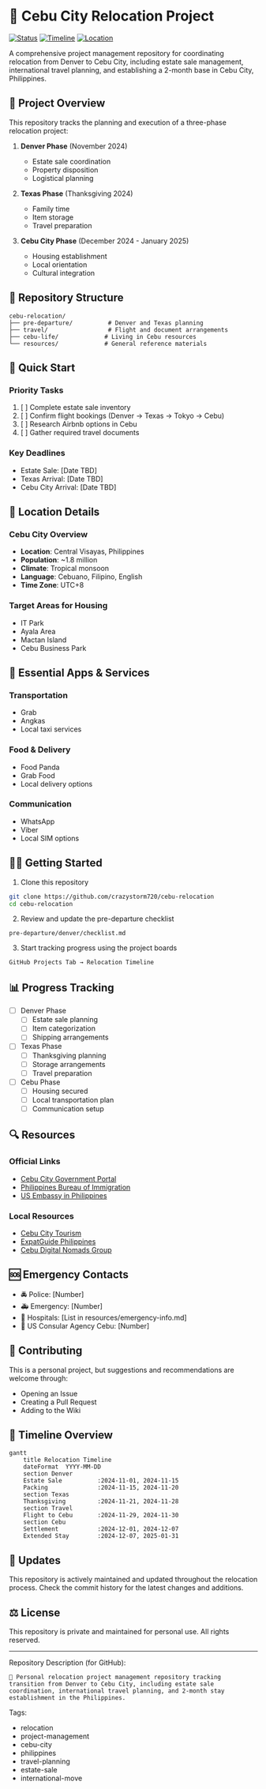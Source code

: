 # 🌴 Cebu City Relocation Project

[![Status](https://img.shields.io/badge/Status-Planning-blue.svg)](/)
[![Timeline](https://img.shields.io/badge/Timeline-Nov%202024--Jan%202025-green.svg)](/)
[![Location](https://img.shields.io/badge/Location-Cebu%20City-orange.svg)](/)

A comprehensive project management repository for coordinating relocation from Denver to Cebu City, including estate sale management, international travel planning, and establishing a 2-month base in Cebu City, Philippines.

## 🎯 Project Overview

This repository tracks the planning and execution of a three-phase relocation project:

1. **Denver Phase** (November 2024)
   - Estate sale coordination
   - Property disposition
   - Logistical planning

2. **Texas Phase** (Thanksgiving 2024)
   - Family time
   - Item storage
   - Travel preparation

3. **Cebu City Phase** (December 2024 - January 2025)
   - Housing establishment
   - Local orientation
   - Cultural integration

## 📁 Repository Structure

```
cebu-relocation/
├── pre-departure/          # Denver and Texas planning
├── travel/                 # Flight and document arrangements
├── cebu-life/             # Living in Cebu resources
└── resources/             # General reference materials
```

## 🚀 Quick Start

### Priority Tasks
1. [ ] Complete estate sale inventory
2. [ ] Confirm flight bookings (Denver → Texas → Tokyo → Cebu)
3. [ ] Research Airbnb options in Cebu
4. [ ] Gather required travel documents

### Key Deadlines
- Estate Sale: [Date TBD]
- Texas Arrival: [Date TBD]
- Cebu City Arrival: [Date TBD]

## 📍 Location Details

### Cebu City Overview
- **Location**: Central Visayas, Philippines
- **Population**: ~1.8 million
- **Climate**: Tropical monsoon
- **Language**: Cebuano, Filipino, English
- **Time Zone**: UTC+8

### Target Areas for Housing
- IT Park
- Ayala Area
- Mactan Island
- Cebu Business Park

## 📱 Essential Apps & Services

### Transportation
- Grab
- Angkas
- Local taxi services

### Food & Delivery
- Food Panda
- Grab Food
- Local delivery options

### Communication
- WhatsApp
- Viber
- Local SIM options

## 🏃‍♂️ Getting Started

1. Clone this repository
```bash
git clone https://github.com/crazystorm720/cebu-relocation
cd cebu-relocation
```

2. Review and update the pre-departure checklist
```
pre-departure/denver/checklist.md
```

3. Start tracking progress using the project boards
```
GitHub Projects Tab → Relocation Timeline
```

## 📊 Progress Tracking

- [ ] Denver Phase
  - [ ] Estate sale planning
  - [ ] Item categorization
  - [ ] Shipping arrangements

- [ ] Texas Phase
  - [ ] Thanksgiving planning
  - [ ] Storage arrangements
  - [ ] Travel preparation

- [ ] Cebu Phase
  - [ ] Housing secured
  - [ ] Local transportation plan
  - [ ] Communication setup

## 🔍 Resources

### Official Links
- [Cebu City Government Portal](https://www.cebucity.gov.ph/)
- [Philippines Bureau of Immigration](https://immigration.gov.ph/)
- [US Embassy in Philippines](https://ph.usembassy.gov/)

### Local Resources
- [Cebu City Tourism](/)
- [ExpatGuide Philippines](/)
- [Cebu Digital Nomads Group](/)

## 🆘 Emergency Contacts

- 🚔 Police: [Number]
- 🚑 Emergency: [Number]
- 🏥 Hospitals: [List in resources/emergency-info.md]
- 🎫 US Consular Agency Cebu: [Number]

## 📝 Contributing

This is a personal project, but suggestions and recommendations are welcome through:
- Opening an Issue
- Creating a Pull Request
- Adding to the Wiki

## 📅 Timeline Overview

```mermaid
gantt
    title Relocation Timeline
    dateFormat  YYYY-MM-DD
    section Denver
    Estate Sale          :2024-11-01, 2024-11-15
    Packing              :2024-11-15, 2024-11-20
    section Texas
    Thanksgiving         :2024-11-21, 2024-11-28
    section Travel
    Flight to Cebu       :2024-11-29, 2024-11-30
    section Cebu
    Settlement           :2024-12-01, 2024-12-07
    Extended Stay        :2024-12-07, 2025-01-31
```

## 🔄 Updates

This repository is actively maintained and updated throughout the relocation process. Check the commit history for the latest changes and additions.

## ⚖️ License

This repository is private and maintained for personal use. All rights reserved.

---

Repository Description (for GitHub):
```
🌴 Personal relocation project management repository tracking transition from Denver to Cebu City, including estate sale coordination, international travel planning, and 2-month stay establishment in the Philippines.
```

Tags:
- relocation
- project-management
- cebu-city
- philippines
- travel-planning
- estate-sale
- international-move
